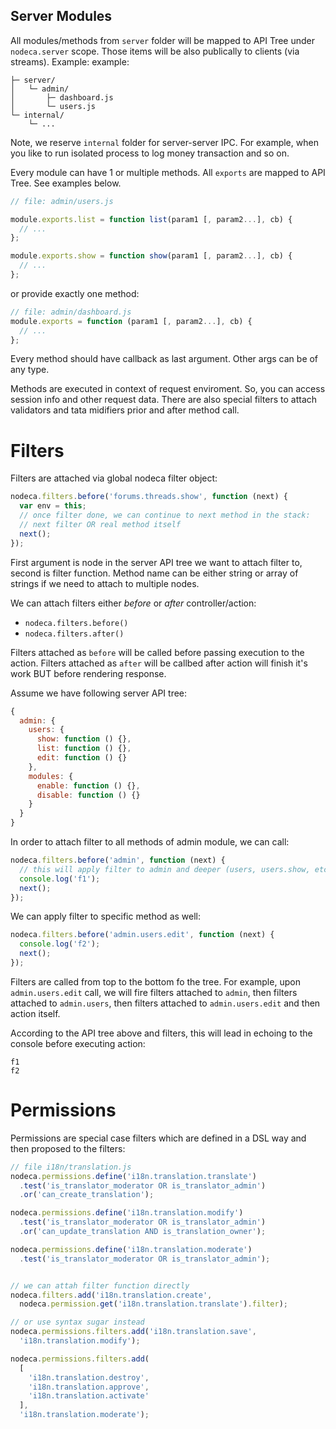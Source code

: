 Server Modules
--------------

All modules/methods from `server` folder will be mapped to API Tree under `nodeca.server` scope.
Those items will be also publically to clients (via streams). Example:
example:

```
├─ server/
│   └─ admin/
│       ├─ dashboard.js
│       └─ users.js
└─ internal/
    └─ ...
```

Note, we reserve `internal` folder for server-server IPC. For example, when you like to run
isolated process to log money transaction and so on.

Every module can have 1 or multiple methods. All `exports` are mapped to API Tree. See examples below.

``` javascript
// file: admin/users.js

module.exports.list = function list(param1 [, param2...], cb) {
  // ...
};

module.exports.show = function show(param1 [, param2...], cb) {
  // ...
};
```

or provide exactly one method:

``` javascript
// file: admin/dashboard.js
module.exports = function (param1 [, param2...], cb) {
  // ...
};
```

Every method should have callback as last argument. Other args can be of any type.

Methods are executed in context of request enviroment. So, you can access session
info and other request data. There are also special filters to attach validators
and tata midifiers prior and after method call.

Filters
=======

Filters are attached via global nodeca filter object:

``` javascript
nodeca.filters.before('forums.threads.show', function (next) {
  var env = this;
  // once filter done, we can continue to next method in the stack:
  // next filter OR real method itself
  next();
});
```

First argument is node in the server API tree we want to attach filter to,
second is filter function. Method name can be either string or array of strings
if we need to attach to multiple nodes.

We can attach filters either *before* or *after* controller/action:

- `nodeca.filters.before()`
- `nodeca.filters.after()`

Filters attached as `before` will be called before passing execution to the
action. Filters attached as `after` will be callbed after action will finish
it's work BUT before rendering response.

Assume we have following server API tree:

``` javascript
{
  admin: {
    users: {
      show: function () {},
      list: function () {},
      edit: function () {}
    },
    modules: {
      enable: function () {},
      disable: function () {}
    }
  }
}
```

In order to attach filter to all methods of admin module, we can call:

``` javascript
nodeca.filters.before('admin', function (next) {
  // this will apply filter to admin and deeper (users, users.show, etc)
  console.log('f1');
  next();
});
```

We can apply filter to specific method as well:

``` javascript
nodeca.filters.before('admin.users.edit', function (next) {
  console.log('f2');
  next();
});
```

Filters are called from top to the bottom fo the tree. For example, upon
`admin.users.edit` call, we will fire filters attached to `admin`, then filters
attached to `admin.users`, then filters attached to `admin.users.edit` and then
action itself.

According to the API tree above and filters, this will lead in echoing to the
console before executing action:

```
f1
f2
```


Permissions
===========

Permissions are special case filters which are defined in a DSL way and then
proposed to the filters:

``` javascript
// file i18n/translation.js
nodeca.permissions.define('i18n.translation.translate')
  .test('is_translator_moderator OR is_translator_admin')
  .or('can_create_translation');

nodeca.permissions.define('i18n.translation.modify')
  .test('is_translator_moderator OR is_translator_admin')
  .or('can_update_translation AND is_translation_owner');

nodeca.permissions.define('i18n.translation.moderate')
  .test('is_translator_moderator OR is_translator_admin');


// we can attah filter function directly
nodeca.filters.add('i18n.translation.create',
  nodeca.permission.get('i18n.translation.translate').filter);

// or use syntax sugar instead
nodeca.permissions.filters.add('i18n.translation.save',
  'i18n.translation.modify');

nodeca.permissions.filters.add(
  [
    'i18n.translation.destroy',
    'i18n.translation.approve',
    'i18n.translation.activate'
  ],
  'i18n.translation.moderate');
```

